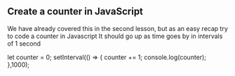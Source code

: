 ## Create a counter in JavaScript

We have already covered this in the second lesson, but as an easy recap try to code a counter in Javascript
It should go up as time goes by in intervals of 1 second

let counter = 0;
setInterval(() => {
counter += 1;
console.log(counter);
},1000);
